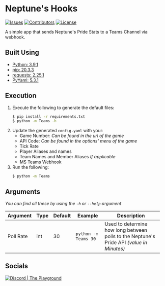 # Neptune's Hooks
[![Issues](https://img.shields.io/github/issues/Macro303/Neptunes-Hooks.svg?style=flat-square)](https://github.com/Macro303/Neptunes-Hooks/issues)
[![Contributors](https://img.shields.io/github/contributors/Macro303/Neptunes-Hooks.svg?style=flat-square)](https://github.com/Macro303/Neptunes-Hooks/graphs/contributors)
[![License](https://img.shields.io/github/license/Macro303/Neptunes-Hooks.svg?style=flat-square)](https://opensource.org/licenses/MIT)

A simple app that sends Neptune's Pride Stats to a Teams Channel via webhook.

## Built Using
 - [Python: 3.9.1](https://www.python.org/)
 - [pip: 20.3.3](https://pypi.org/project/pip/)
 - [requests: 2.25.1](https://pypi.org/project/requests/)
 - [PyYaml: 5.3.1](https://pypi.org/project/PyYaml/)

## Execution
1. Execute the following to generate the default files:
   ```bash
   $ pip install -r requirements.txt
   $ python -m Teams -h
   ```
2. Update the generated `config.yaml` with your:
    - Game Number: *Can be found in the url of the game*
    - API Code: *Can be found in the options' menu of the game*
    - Tick Rate
    - Player Aliases and names
    - Team Names and Member Aliases *If applicable* 
    - MS Teams Webhook
3. Run the following:
   ```bash
   $ python -m Teams
   ```

## Arguments
*You can find all these by using the `-h` or `--help` argument*

| Argument | Type | Default | Example | Description |
| -------- | ---- | ------- | ------- | ----------- |
| Poll Rate | int | 30 | `python -m Teams 30` | Used to determine how long between polls to the Neptune's Pride API *(value in Minutes)* |

## Socials
[![Discord | The Playground](https://discord.com/api/v6/guilds/618581423070117932/widget.png?style=banner2)](https://discord.gg/nqGMeGg)  